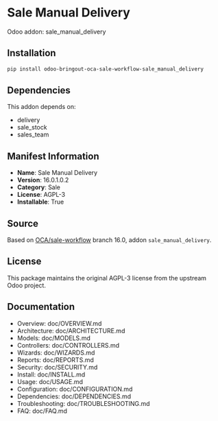 # Sale Manual Delivery

Odoo addon: sale_manual_delivery

## Installation

```bash
pip install odoo-bringout-oca-sale-workflow-sale_manual_delivery
```

## Dependencies

This addon depends on:
- delivery
- sale_stock
- sales_team

## Manifest Information

- **Name**: Sale Manual Delivery
- **Version**: 16.0.1.0.2
- **Category**: Sale
- **License**: AGPL-3
- **Installable**: True

## Source

Based on [OCA/sale-workflow](https://github.com/OCA/sale-workflow) branch 16.0, addon `sale_manual_delivery`.

## License

This package maintains the original AGPL-3 license from the upstream Odoo project.

## Documentation

- Overview: doc/OVERVIEW.md
- Architecture: doc/ARCHITECTURE.md
- Models: doc/MODELS.md
- Controllers: doc/CONTROLLERS.md
- Wizards: doc/WIZARDS.md
- Reports: doc/REPORTS.md
- Security: doc/SECURITY.md
- Install: doc/INSTALL.md
- Usage: doc/USAGE.md
- Configuration: doc/CONFIGURATION.md
- Dependencies: doc/DEPENDENCIES.md
- Troubleshooting: doc/TROUBLESHOOTING.md
- FAQ: doc/FAQ.md
